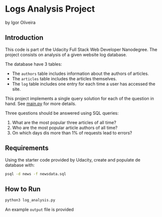 # Logs Analysis Project

by Igor Oliveira


## Introduction

This code is part of the Udacity Full Stack Web Developer Nanodegree. The project consists on analysis of a given website log database.

The database have 3 tables:
* The `authors` table includes information about the authors of articles.
* The `articles` table includes the articles themselves.
* The `log` table includes one entry for each time a user has accessed the site.

This project implements a single query solution for each of the question in hand.
See [main.py](main.py) for more details.

Three questions should be answered using SQL queries:

1) What are the most popular three articles of all time?
2) Who are the most popular article authors of all time?
3) On which days dis more than 1% of requests lead to errors?

## Requirements

Using the starter code provided by Udacity, create and populate de database with:

```sh
psql -d news -f newsdata.sql
```


## How to Run

```sh
python3 log_analysis.py
```

An example `output` file is provided
